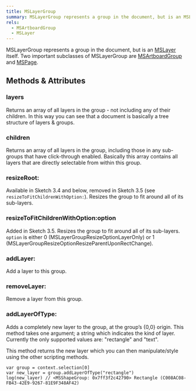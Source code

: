 ```yaml
---
title: MSLayerGroup
summary: MSLayerGroup represents a group in the document, but is an MSLayer itself. Two important subclasses of MSLayerGroup are MSArtboardGroup and MSPage.
rels:
  - MSArtboardGroup
  - MSLayer
---
```


MSLayerGroup represents a group in the document, but is an [MSLayer](/reference/MSLayer/) itself. Two important subclasses of MSLayerGroup are [MSArtboardGroup](/reference/MSArtboardGroup/) and [MSPage](/reference/MSPage/).

## Methods & Attributes

### layers

Returns an array of all layers in the group - not including any of their children. In this way you can see that a document is basically a tree structure of layers & groups.

### children

Returns an array of all layers in the group, including those in any sub-groups that have click-through enabled. Basically this array contains all layers that are directly selectable from within this group.

### resizeRoot:

Available in Sketch 3.4 and below, removed in Sketch 3.5 (see `resizeToFitChildrenWithOption:`). Resizes the group to fit around all of its sub-layers.

### resizeToFitChildrenWithOption:option

Added in Sketch 3.5. Resizes the group to fit around all of its sub-layers. `option` is either 0 (MSLayerGroupResizeOptionLayerOnly) or 1 (MSLayerGroupResizeOptionResizeParentUponRectChange).

### addLayer:

Add a layer to this group.

### removeLayer:

Remove a layer from this group.

### addLayerOfType:

Adds a completely new layer to the group, at the group’s {0,0} origin. This method takes one argument; a string which indicates the kind of layer. Currently the only supported values are: "rectangle" and "text".

This method returns the new layer which you can then manipulate/style using the other scripting methods.

```
var group = context.selection[0]
var new_layer = group.addLayerOfType("rectangle")
log(new_layer) // <MSShapeGroup: 0x7ff3f2c42790> Rectangle (C008AC08-FB43-42E9-9267-81E9F348AF42)
```
